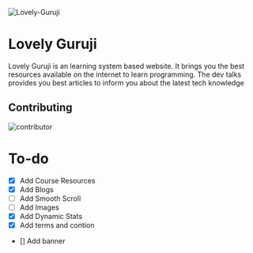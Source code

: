![Lovely-Guruji](https://ik.imagekit.io/jabedzaman/lovely-guruji/with_name_rRwLRIWPi.png?ik-sdk-version=javascript-1.4.3&updatedAt=1667418556099)

# Lovely Guruji

Lovely Guruji is an learning system based website. It brings you the best resources available on the internet to learn programming. 
The dev talks provides you best articles to inform you about the latest tech knowledge

## Contributing

![contributor](https://contrib.rocks/image?repo=jabedzaman/lovely-guruji)

# To-do

- [x] Add Course Resources
- [x] Add Blogs
- [ ] Add Smooth Scroll
- [ ] Add Images
- [x] Add Dynamic Stats
- [x] Add terms and contion
- [] Add banner
